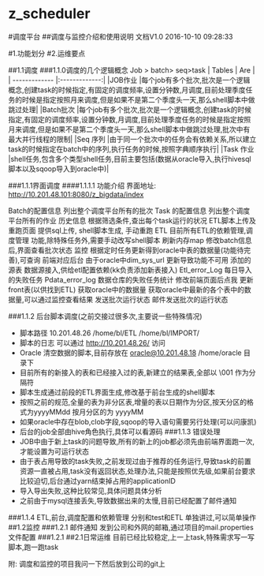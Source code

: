 # z_scheduler
#调度平台
##调度与监控介绍和使用说明 文档V1.0
    			2016-10-10 09:28:33

#1.功能划分
#2.运维要点

##1.1调度
###1.1.0调度的几个逻辑概念
Job > batch> seq>task
| Tables        | Are           |
| ------------- |:-------------:|
|JOB作业	|每个job有多个批次,批次是一个逻辑概念,创建task的时候指定,有固定的调度频率,设置分钟数,月调度,目前处理季度任务的时候是指定按照月来调度,但是如果不是第二个季度头一天,那么shell脚本中做跳过处理|
|Batch批次	|每个job有多个批次,批次是一个逻辑概念,创建task的时候指定,有固定的调度频率,设置分钟数,月调度,目前处理季度任务的时候是指定按照月来调度,但是如果不是第二个季度头一天,那么shell脚本中做跳过处理,批次中有最大并行线程的限制|
|Seq 序列	|由于同一个批次中的任务会有依赖关系,所以建立task的时候指定在batch中的序列,执行任务的时候,按照字典顺序执行|
|Task 作业	|shell任务,包含多个类型shell任务,目前主要包括(数据从oracle导入,执行hivesql脚本以及sqoop导入到oracle中)|

###1.1.1界面调度
####1.1.1.1 功能介绍
界面地址: http://10.201.48.101:8080/z_bigdata/index
 


Batch的配置信息	列出整个调度平台所有的批次
Task 的配置信息	列出整个调度平台所有的作业
历史信息	根据筛选条件,查出每个task运行的状况
ETL脚本上传及重跑页面	提供sql上传, shell脚本生成, 手动重跑
ETL	目前所有ETL的依赖管理,调度管理 功能,除特殊任务外,需要手动改写shell脚本
刷新内存map	修改batch信息后,界面查看批次状态
监控	根据定时任务更新得到oracle中表的数据量(功能待完善),可查询
前端对应后台	由于oracle中dim_sys_url 更新导致功能不可用
添加的源表	数据源接入,供给etl配置依赖(kk负责添加新表接入)
Etl_error_Log	每日导入的失败任务
Pdata_error_log	数据仓库的失败任务统计
修改前端页面后点我	更新front表(以供找到ETL)
获取oracle中的数据量	获取oracle中最新的各个表中的数据量,可以通过监控查看结果
发送批次运行状态	邮件发送批次的运行状态

###1.1.2 后台脚本调度(之前交接过很多次,主要说一些特殊情况)
* 	脚本路径 10.201.48.26  /home/bl/ETL  /home/bl/IMPORT/
* 	脚本的日志 可以通过 http://10.201.48.26/ 访问
* 	Oracle 清空数据的脚本,目前存放在 oracle@10.201.48.18  /home/oracle 目录下
* 	目前所有的新接入的表和已经接入过的表,新建立的结果表,全部以 \001 作为分隔符
* 	脚本生成通过前段的ETL界面生成,修改基于前台生成的shell脚本
* 	按照之前的规范,全量的表为非分区表,增量的表以日期作为分区,按天分区的格式为yyyyMMdd 按月分区的为 yyyyMM
* 	如果oracle中存在blob,clob字段,sqoop的导入语句需要另行处理(可以问康凯)
* 	后台的job全部由hive角色执行,具体可以看源码
###1.1.3 错误处理
* 	JOB中由于新上task的问题导致,所有的新上的job都必须先由前端界面跑一次,才能设置为可运行状态
* 	由于表占用导致的task失败,之前发现过由于推荐的任务运行,导致task的前置资源一直被占用,task没有返回状态,处理办法,只能是按照优先级,如果前台要求比较迫切,后台通过yarn结束掉占用的applicationID
* 	导入导出失败,这种比较常见,具体问题具体分析
* 	之前由于mysql连接丢失,导致数据出来的太慢,目前已经配置了邮件通知

###1.1.4 ETL,前台,调度配置和依赖管理
分别和test和ETL 单独讲过,可以简单操作
##1.2监控
###1.2.1 邮件通知
	发到公司和外网的邮箱,通过项目的mail.properties文件配置
###1.2.1 
##2.1日常运维
目前已经比较稳定,上一上task,特殊需求写一写脚本,跑一跑task 


附:
调度和监控的项目我问一下然后放到公司的git上

